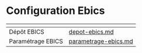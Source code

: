 # Configuration Ebics

<table data-view="cards"><thead><tr><th></th><th data-hidden data-card-target data-type="content-ref"></th></tr></thead><tbody><tr><td>Dépôt EBICS</td><td><a href="depot-ebics.md">depot-ebics.md</a></td></tr><tr><td>Paramétrage EBICS</td><td><a href="parametrage-ebics.md">parametrage-ebics.md</a></td></tr></tbody></table>
